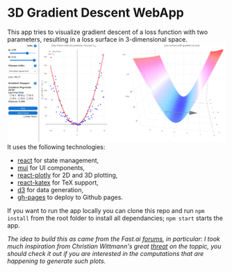 # 3D Gradient Descent WebApp

This app tries to visualize gradient descent of a loss function with two parameters, resulting in a loss surface in $3$-dimensional space.
[![app_impression](./assets/app_impression.png)](https://ben-karr.github.io/react-3d-gradients)
It uses the following technologies:
* [react](https://reactjs.org/) for state management,
* [mui](https://mui.com/) for UI components,
* [react-plotly](https://plotly.com/javascript/react/) for 2D and 3D plotting,
* [react-katex](https://www.npmjs.com/package/react-katex) for TeX support,
* [d3](https://d3js.org/) for data generation,
* [gh-pages](https://github.com/gitname/react-gh-pages) to deploy to Github pages.

If you want to run the app locally you can clone this repo and run `npm install` from the root folder to install all dependancies; `npm start` starts the app.

_The idea to build this as came from the Fast.ai [forums](https://forums.fast.ai), in particular: I took much inspiration from Christian Wittmann's great [threat](https://forums.fast.ai/t/visualizing-gradient-descent-in-3d/101084) on the toppic, you should check it out if you are interested in the computations that are happening to generate such plots._